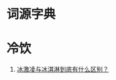 # 词源字典

# 冷饮

1. [冰激凌与冰淇淋到底有什么区别？](https://zhidao.baidu.com/question/982185337712138459.html?fr=ala&word=冰淇淋%20冰激凌&device=mobile&ssid=0&from=1000539d&uid=0&pu=usm@1,sz@1320_2001,ta@iphone_1_10.3_3_603&bd_page_type=1&baiduid=85B29904BEE774B2148D530A6C328BEE&tj=zhidao_1_0_10_l1)
